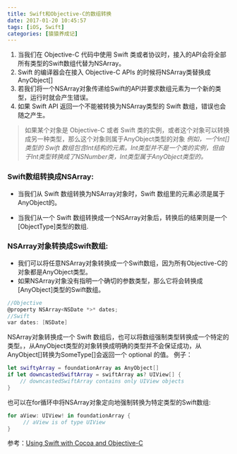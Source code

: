 ```yaml
---
title: Swift和Objective-C的数组转换
date: 2017-01-20 10:45:57
tags: [iOS, Swift]
categories: [猿猿养成记]
---
```


1. 当我们在 Objective-C 代码中使用 Swift 类或者协议时，接入的API会将全部所有类型的Swift数组代替为NSArray。
2. Swift 的编译器会在接入 Objective-C APIs 的时候将NSArray类替换成AnyObject[]
3. 若我们将一个NSArray对象传递给Swift的API并要求数组元素为一个新的类型，运行时就会产生错误。
4. 如果 Swift API 返回一个不能被转换为NSArray类型的 Swift 数组，错误也会随之产生。

>如果某个对象是 Objective-C 或者 Swift 类的实例，或者这个对象可以转换成另一种类型，那么这个对象则属于AnyObject类型的对象  _例如，一个Int[]类型的 Swift 数组包含Int结构的元素。Int类型并不是一个类的实例，但由于Int类型转换成了NSNumber类，Int类型属于AnyObject类型的。_

<!-- more -->
### __Swift数组转换成NSArray__:

* 当我们从 Swift 数组转换为NSArray对象时，Swift 数组里的元素必须是属于AnyObject的。

* 当我们从一个 Swift 数组转换成一个NSArray对象后，转换后的结果则是一个[ObjectType]类型的数组.


### __NSArray对象转换成Swift数组__:

* 我们可以将任意NSArray对象转换成一个Swift数组，因为所有Objective-C的对象都是AnyObject类型。
* 如果NSArray对象没有指明一个确切的参数类型，那么它将会转换成[AnyObject]类型的Swift数组。

``` objectivec
//Objective
@property NSArray<NSDate *>* dates;
//Swift
var dates: [NSDate]

```
NSArray对象转换成一个 Swift 数组后，也可以将数组强制类型转换成一个特定的类型。，从AnyObject类型的对象转换成明确的类型并不会保证成功，从AnyObject[]转换为SomeType[]会返回一个 optional 的值。
例子：

``` swift
let swiftyArray = foundationArray as AnyObject[]
if let downcastedSwiftArray = swiftArray as? UIView[] {
    // downcastedSwiftArray contains only UIView objects
}
```

也可以在for循环中将NSArray对象定向地强制转换为特定类型的Swift数组:

``` swift
for aView: UIView! in foundationArray {
     // aView is of type UIView
}
```

参考：[Using Swift with Cocoa and Objective-C](https://developer.apple.com/library/content/documentation/Swift/Conceptual/BuildingCocoaApps/index.html)

